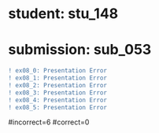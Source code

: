 # student: stu_148
# submission: sub_053

```diff
! ex08_0: Presentation Error
! ex08_1: Presentation Error
! ex08_2: Presentation Error
! ex08_3: Presentation Error
! ex08_4: Presentation Error
! ex08_5: Presentation Error
```
#incorrect=6
#correct=0
